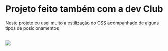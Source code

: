 <h1>Projeto feito também com a dev Club</h1>
<p>Neste projeto eu usei muito a estilização do CSS acompanhado de alguns tipos de posicionamentos</p>
<br>
<img src="https://github.com/caua-dev-coder/Easy-Shopping---Projeto-Teste/blob/main/Cellphone.png?raw=true"/>
